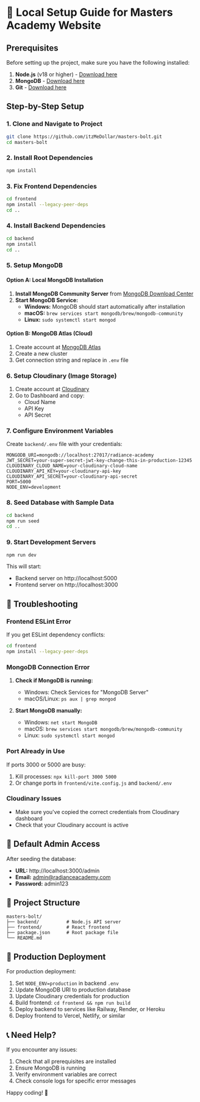 # 🚀 Local Setup Guide for Masters Academy Website

## Prerequisites

Before setting up the project, make sure you have the following installed:

1. **Node.js** (v18 or higher) - [Download here](https://nodejs.org/)
2. **MongoDB** - [Download here](https://www.mongodb.com/try/download/community)
3. **Git** - [Download here](https://git-scm.com/)

## Step-by-Step Setup

### 1. Clone and Navigate to Project
```bash
git clone https://github.com/itzMeDollar/masters-bolt.git
cd masters-bolt
```

### 2. Install Root Dependencies
```bash
npm install
```

### 3. Fix Frontend Dependencies
```bash
cd frontend
npm install --legacy-peer-deps
cd ..
```

### 4. Install Backend Dependencies
```bash
cd backend
npm install
cd ..
```

### 5. Setup MongoDB

#### Option A: Local MongoDB Installation
1. **Install MongoDB Community Server** from [MongoDB Download Center](https://www.mongodb.com/try/download/community)
2. **Start MongoDB Service:**
   - **Windows:** MongoDB should start automatically after installation
   - **macOS:** `brew services start mongodb/brew/mongodb-community`
   - **Linux:** `sudo systemctl start mongod`

#### Option B: MongoDB Atlas (Cloud)
1. Create account at [MongoDB Atlas](https://www.mongodb.com/atlas)
2. Create a new cluster
3. Get connection string and replace in `.env` file

### 6. Setup Cloudinary (Image Storage)
1. Create account at [Cloudinary](https://cloudinary.com/)
2. Go to Dashboard and copy:
   - Cloud Name
   - API Key
   - API Secret

### 7. Configure Environment Variables
Create `backend/.env` file with your credentials:
```env
MONGODB_URI=mongodb://localhost:27017/radiance-academy
JWT_SECRET=your-super-secret-jwt-key-change-this-in-production-12345
CLOUDINARY_CLOUD_NAME=your-cloudinary-cloud-name
CLOUDINARY_API_KEY=your-cloudinary-api-key
CLOUDINARY_API_SECRET=your-cloudinary-api-secret
PORT=5000
NODE_ENV=development
```

### 8. Seed Database with Sample Data
```bash
cd backend
npm run seed
cd ..
```

### 9. Start Development Servers
```bash
npm run dev
```

This will start:
- Backend server on http://localhost:5000
- Frontend server on http://localhost:3000

## 🔧 Troubleshooting

### Frontend ESLint Error
If you get ESLint dependency conflicts:
```bash
cd frontend
npm install --legacy-peer-deps
```

### MongoDB Connection Error
1. **Check if MongoDB is running:**
   - Windows: Check Services for "MongoDB Server"
   - macOS/Linux: `ps aux | grep mongod`

2. **Start MongoDB manually:**
   - Windows: `net start MongoDB`
   - macOS: `brew services start mongodb/brew/mongodb-community`
   - Linux: `sudo systemctl start mongod`

### Port Already in Use
If ports 3000 or 5000 are busy:
1. Kill processes: `npx kill-port 3000 5000`
2. Or change ports in `frontend/vite.config.js` and `backend/.env`

### Cloudinary Issues
- Make sure you've copied the correct credentials from Cloudinary dashboard
- Check that your Cloudinary account is active

## 🎯 Default Admin Access

After seeding the database:
- **URL:** http://localhost:3000/admin
- **Email:** admin@radianceacademy.com
- **Password:** admin123

## 📁 Project Structure
```
masters-bolt/
├── backend/          # Node.js API server
├── frontend/         # React frontend
├── package.json      # Root package file
└── README.md
```

## 🚀 Production Deployment

For production deployment:
1. Set `NODE_ENV=production` in backend `.env`
2. Update MongoDB URI to production database
3. Update Cloudinary credentials for production
4. Build frontend: `cd frontend && npm run build`
5. Deploy backend to services like Railway, Render, or Heroku
6. Deploy frontend to Vercel, Netlify, or similar

## 📞 Need Help?

If you encounter any issues:
1. Check that all prerequisites are installed
2. Ensure MongoDB is running
3. Verify environment variables are correct
4. Check console logs for specific error messages

Happy coding! 🎉